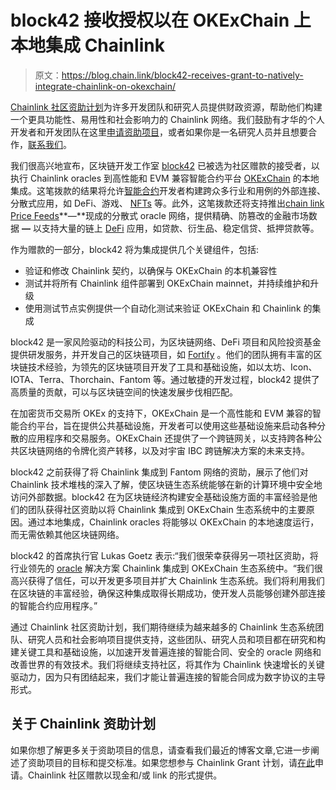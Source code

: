 # block42 接收授权以在 OKExChain 上本地集成 Chainlink

> 原文：<https://blog.chain.link/block42-receives-grant-to-natively-integrate-chainlink-on-okexchain/>

[Chainlink 社区资助计划](https://blog.chain.link/introducing-the-chainlink-community-grant-program/)为许多开发团队和研究人员提供财政资源，帮助他们构建一个更具功能性、易用性和社会影响力的 Chainlink 网络。我们鼓励有才华的个人开发者和开发团队在这里[申请资助项目](https://chainlinkgrants.typeform.com/to/efEbsq)，或者如果你是一名研究人员并且想要合作，[联系我们](/cdn-cgi/l/email-protection#4f3d2a3c2a2e3d2c270f2c272e262123262124232e2d3c612c2022)。

我们很高兴地宣布，区块链开发工作室 [block42](https://block42.tech/?utm_source=chainlink&utm_medium=pr&utm_campaign=okexintegration) 已被选为社区赠款的接受者，以执行 Chainlink oracles 到高性能和 EVM 兼容智能合约平台 [OKExChain](https://www.okex.com/en/okexchain) 的本地集成。这笔拨款的结果将允许[智能合约](https://chain.link/education/smart-contracts)开发者构建跨众多行业和用例的外部连接、分散式应用，如 DeFi、游戏、 [NFTs](https://chain.link/education/nfts) 等。此外，这笔拨款还将支持推出[chain link Price Feeds](https://feeds.chain.link/)**—**现成的分散式 oracle 网络，提供精确、防篡改的金融市场数据 **—** 以支持大量的链上 [DeFi](https://chain.link/education/defi) 应用，如贷款、衍生品、稳定信贷、抵押贷款等。

作为赠款的一部分，block42 将为集成提供几个关键组件，包括:

*   验证和修改 Chainlink 契约，以确保与 OKExChain 的本机兼容性
*   测试并将所有 Chainlink 组件部署到 OKExChain mainnet，并持续维护和升级
*   使用测试节点实例提供一个自动化测试来验证 OKExChain 和 Chainlink 的集成

block42 是一家风险驱动的科技公司，为区块链网络、DeFi 项目和风险投资基金提供研发服务，并开发自己的区块链项目，如 [Fortify](https://fortify-blockchain.com/?utm_source=chainlink&utm_medium=release) 。他们的团队拥有丰富的区块链技术经验，为领先的区块链项目开发了工具和基础设施，如以太坊、Icon、IOTA、Terra、Thorchain、Fantom 等。通过敏捷的开发过程，block42 提供了高质量的贡献，可以与区块链空间的快速发展步伐相匹配。

在加密货币交易所 OKEx 的支持下，OKExChain 是一个高性能和 EVM 兼容的智能合约平台，旨在提供公共基础设施，开发者可以使用这些基础设施来启动各种分散的应用程序和交易服务。OKExChain 还提供了一个跨链网关，以支持跨各种公共区块链网络的令牌化资产转移，以及对宇宙 IBC 跨链解决方案的未来支持。

block42 之前获得了将 Chainlink 集成到 Fantom 网络的资助，展示了他们对 Chainlink 技术堆栈的深入了解，使区块链生态系统能够在新的计算环境中安全地访问外部数据。block42 在为区块链经济构建安全基础设施方面的丰富经验是他们的团队获得社区资助以将 Chainlink 集成到 OKExChain 生态系统中的主要原因。通过本地集成，Chainlink oracles 将能够以 OKExChain 的本地速度运行，而无需依赖其他区块链网络。

block42 的首席执行官 Lukas Goetz 表示:“我们很荣幸获得另一项社区资助，将行业领先的 [oracle](https://chain.link/education/blockchain-oracles) 解决方案 Chainlink 集成到 OKExChain 生态系统中。“我们很高兴获得了信任，可以开发更多项目并扩大 Chainlink 生态系统。我们将利用我们在区块链的丰富经验，确保这种集成取得长期成功，使开发人员能够创建外部连接的智能合约应用程序。”

通过 Chainlink 社区资助计划，我们期待继续为越来越多的 Chainlink 生态系统团队、研究人员和社会影响项目提供支持，这些团队、研究人员和项目都在研究和构建关键工具和基础设施，以加速开发普遍连接的智能合同、安全的 oracle 网络和改善世界的有效技术。我们将继续支持社区，将其作为 Chainlink 快速增长的关键驱动力，因为只有团结起来，我们才能让普遍连接的智能合同成为数字协议的主导形式。

## 关于 Chainlink 资助计划

如果你想了解更多关于资助项目的信息，请查看我们最近的博客文章,它进一步阐述了资助项目的目标和提交标准。如果您想参与 Chainlink Grant 计划，请[在此](https://chainlinkgrants.typeform.com/to/efEbsq)申请。Chainlink 社区赠款以现金和/或 link 的形式提供。
